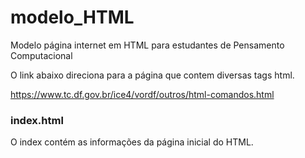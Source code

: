 # modelo_HTML
Modelo página internet em HTML para estudantes de Pensamento Computacional

O link abaixo direciona para a página que contem diversas tags html.

https://www.tc.df.gov.br/ice4/vordf/outros/html-comandos.html

<h3>index.html </h3>
O index contém as informações da página inicial do HTML. 
